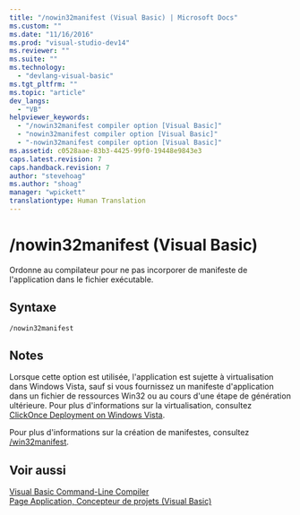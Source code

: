 ```yaml
---
title: "/nowin32manifest (Visual Basic) | Microsoft Docs"
ms.custom: ""
ms.date: "11/16/2016"
ms.prod: "visual-studio-dev14"
ms.reviewer: ""
ms.suite: ""
ms.technology: 
  - "devlang-visual-basic"
ms.tgt_pltfrm: ""
ms.topic: "article"
dev_langs: 
  - "VB"
helpviewer_keywords: 
  - "/nowin32manifest compiler option [Visual Basic]"
  - "nowin32manifest compiler option [Visual Basic]"
  - "-nowin32manifest compiler option [Visual Basic]"
ms.assetid: c0528aae-83b3-4425-99f0-19448e9843e3
caps.latest.revision: 7
caps.handback.revision: 7
author: "stevehoag"
ms.author: "shoag"
manager: "wpickett"
translationtype: Human Translation
---
```

# /nowin32manifest (Visual Basic)
Ordonne au compilateur pour ne pas incorporer de manifeste de l'application dans le fichier exécutable.  
  
## Syntaxe  
  
```  
/nowin32manifest  
```  
  
## Notes  
 Lorsque cette option est utilisée, l'application est sujette à virtualisation dans Windows Vista, sauf si vous fournissez un manifeste d'application dans un fichier de ressources Win32 ou au cours d'une étape de génération ultérieure.  Pour plus d'informations sur la virtualisation, consultez [ClickOnce Deployment on Windows Vista](/visual-studio/deployment/clickonce-deployment-on-windows-vista).  
  
 Pour plus d'informations sur la création de manifestes, consultez [\/win32manifest](../../../visual-basic/reference/command-line-compiler/win32manifest.md).  
  
## Voir aussi  
 [Visual Basic Command\-Line Compiler](../../../visual-basic/reference/command-line-compiler/index.md)   
 [Page Application, Concepteur de projets \(Visual Basic\)](/visual-studio/ide/reference/application-page-project-designer-visual-basic)